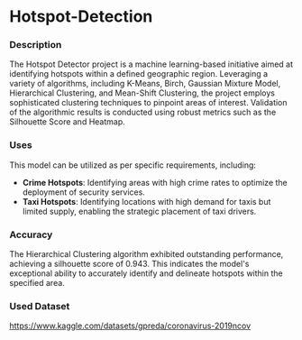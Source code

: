 # Hotspot-Detection

### Description
The Hotspot Detector project is a machine learning-based initiative aimed at identifying hotspots within a defined geographic region. Leveraging a variety of algorithms, including K-Means, Birch, Gaussian Mixture Model, Hierarchical Clustering, and Mean-Shift Clustering, the project employs sophisticated clustering techniques to pinpoint areas of interest. Validation of the algorithmic results is conducted using robust metrics such as the Silhouette Score and Heatmap.

### Uses
This model can be utilized as per specific requirements, including:
- **Crime Hotspots**: Identifying areas with high crime rates to optimize the deployment of security services.
- **Taxi Hotspots**: Identifying locations with high demand for taxis but limited supply, enabling the strategic placement of taxi drivers.

### Accuracy
The Hierarchical Clustering algorithm exhibited outstanding performance, achieving a silhouette score of 0.943. This indicates the model's exceptional ability to accurately identify and delineate hotspots within the specified area.

### Used Dataset
https://www.kaggle.com/datasets/gpreda/coronavirus-2019ncov
